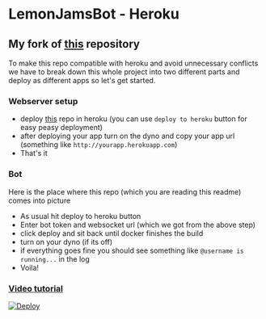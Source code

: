 # LemonJamsBot - Heroku
## My fork of [this](https://github.com/tgcallsjs/LemonJamsBot) repository 

To make this repo compatible with heroku and avoid unnecessary conflicts
we have to break down this whole project into two different parts and
deploy as different apps so let's get started.
### Webserver setup
* deploy [this](https://github.com/MonkAnoo/LemonJamServer) repo in heroku (you can use ```deploy to heroku``` button for easy peasy deployment)
* after deploying your app turn on the dyno and copy your app url (something like ```http://yourapp.herokuapp.com```)
* That's it 

### Bot
Here is the place where this repo (which you are reading this readme) comes into picture
* As usual hit deploy to heroku button
* Enter bot token and websocket url (which we got from the above step)
* click deploy and sit back until docker finishes the build
* turn on your dyno (if its off)
* if everything goes fine you should see something like ```@username is running...``` in the log
* Voila!

### [Video tutorial](http://www.youtube.com/watch?v=SiP51auEfuo)


[![Deploy](https://www.herokucdn.com/deploy/button.svg)](https://heroku.com/deploy?template=https://github.com/MonkAnoo/LemonJamsBot/tree/main)
